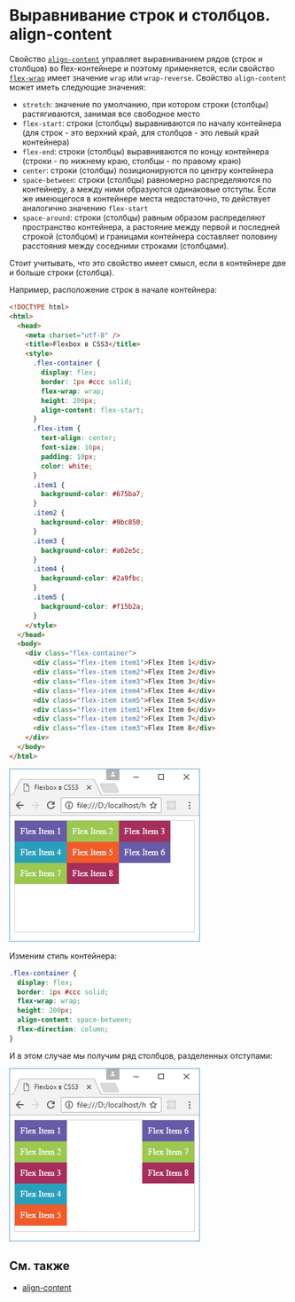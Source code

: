# Выравнивание строк и столбцов. align-content

Свойство [`align-content`](/css/align-content/) управляет выравниванием рядов (строк и столбцов) во flex-контейнере и поэтому применяется, если свойство [`flex-wrap`](/css/flex-wrap/) имеет значение `wrap` или `wrap-reverse`. Свойство `align-content` может иметь следующие значения:

- `stretch`: значение по умолчанию, при котором строки (столбцы) растягиваются, занимая все свободное место
- `flex-start`: строки (столбцы) выравниваются по началу контейнера (для строк - это верхний край, для столбцов - это левый край контейнера)
- `flex-end`: строки (столбцы) выравниваются по концу контейнера (строки - по нижнему краю, столбцы - по правому краю)
- `center`: строки (столбцы) позиционируются по центру контейнера
- `space-between`: строки (столбцы) равномерно распределяются по контейнеру, а между ними образуются одинаковые отступы. Если же имеющегося в контейнере места недостаточно, то действует аналогично значению `flex-start`
- `space-around`: строки (столбцы) равным образом распределяют пространство контейнера, а растояние между первой и последней строкой (столбцом) и границами контейнера составляет половину расстояния между соседними строками (столбцами).

Стоит учитывать, что это свойство имеет смысл, если в контейнере две и больше строки (столбца).

Например, расположение строк в начале контейнера:

```html
<!DOCTYPE html>
<html>
  <head>
    <meta charset="utf-8" />
    <title>Flexbox в CSS3</title>
    <style>
      .flex-container {
        display: flex;
        border: 1px #ccc solid;
        flex-wrap: wrap;
        height: 200px;
        align-content: flex-start;
      }
      .flex-item {
        text-align: center;
        font-size: 16px;
        padding: 10px;
        color: white;
      }
      .item1 {
        background-color: #675ba7;
      }
      .item2 {
        background-color: #9bc850;
      }
      .item3 {
        background-color: #a62e5c;
      }
      .item4 {
        background-color: #2a9fbc;
      }
      .item5 {
        background-color: #f15b2a;
      }
    </style>
  </head>
  <body>
    <div class="flex-container">
      <div class="flex-item item1">Flex Item 1</div>
      <div class="flex-item item2">Flex Item 2</div>
      <div class="flex-item item3">Flex Item 3</div>
      <div class="flex-item item4">Flex Item 4</div>
      <div class="flex-item item5">Flex Item 5</div>
      <div class="flex-item item1">Flex Item 6</div>
      <div class="flex-item item2">Flex Item 7</div>
      <div class="flex-item item3">Flex Item 8</div>
    </div>
  </body>
</html>
```

![Выравнивание строк и столбцов. align-content](flex-7-1.png)

Изменим стиль контейнера:

```css
.flex-container {
  display: flex;
  border: 1px #ccc solid;
  flex-wrap: wrap;
  height: 200px;
  align-content: space-between;
  flex-direction: column;
}
```

И в этом случае мы получим ряд столбцов, разделенных отступами:

![Выравнивание строк и столбцов. align-content](flex-7-2.png)

## См. также

- [align-content](/css/align-content/)
